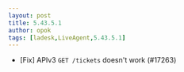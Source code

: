 ```yaml
---
layout: post
title: 5.43.5.1
author: opok
tags: [ladesk,LiveAgent,5.43.5.1]
---
```

- [Fix] APIv3 `GET /tickets` doesn't work (#17263)

